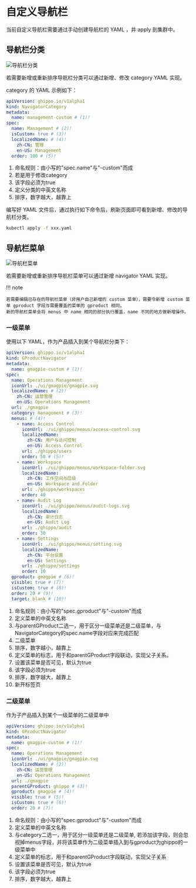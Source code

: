 # 自定义导航栏

当前自定义导航栏需要通过手动创建导航栏的 YAML ，并 apply 到集群中。

## 导航栏分类

![导航栏分类](https://docs.daocloud.io/daocloud-docs-images/docs/zh/docs/ghippo/images/nav01.png)

若需要新增或重新排序导航栏分类可以通过新增、修改 category YAML 实现。

category 的 YAML 示例如下：

```yaml
apiVersion: ghippo.io/v1alpha1
kind: NavigatorCategory
metadata:
  name: management-custom # (1)!
spec:
  name: Management # (2)!
  isCustom: true # (3)!
  localizedName: # (4)!
    zh-CN: 管理
    en-US: Management
  order: 100 # (5)!
```

1. 命名规则：由小写的"spec.name"与"-custom"而成
2. 若是用于修改category
3. 该字段必须为true
4. 定义分类的中英文名称
5. 排序，数字越大，越靠上

编写好 YAML 文件后，通过执行如下命令后，刷新页面即可看到新增、修改的导航栏分类。

```bash
kubectl apply -f xxx.yaml
```

## 导航栏菜单

![导航栏菜单](https://docs.daocloud.io/daocloud-docs-images/docs/zh/docs/ghippo/images/nav02.png)

若需要新增或重新排序导航栏菜单可以通过新增 navigator YAML 实现。

!!! note

    若需要编辑已存在的导航栏菜单（非用户自己新增的 custom 菜单），需要令新增 custom 菜单 gproduct 字段与需要覆盖的菜单的 gproduct 相同，
    新的导航栏菜单会将 menus 中 name 相同的部分执行覆盖，name 不同的地方做新增操作。

### 一级菜单

使用以下 YAML，作为产品插入到某个导航栏分类下：

```yaml
apiVersion: ghippo.io/v1alpha1
kind: GProductNavigator
metadata:
  name: gmagpie-custom # (1)!
spec:
  name: Operations Management
  iconUrl: ./ui/gmagpie/gmagpie.svg
  localizedName: # (2)!
    zh-CN: 运营管理
    en-US: Operations Management
  url: ./gmagpie
  category: management # (3)!
  menus: # (4)!
    - name: Access Control
      iconUrl: ./ui/ghippo/menus/access-control.svg
      localizedName:
        zh-CN: 用户与访问控制
        en-US: Access Control
      url: ./ghippo/users
      order: 50 # (5)!
    - name: Workspace
      iconUrl: ./ui/ghippo/menus/workspace-folder.svg
      localizedName:
        zh-CN: 工作空间与层级
        en-US: Workspace and Folder
      url: ./ghippo/workspaces
      order: 40
    - name: Audit Log
      iconUrl: ./ui/ghippo/menus/audit-logs.svg
      localizedName:
        zh-CN: 审计日志
        en-US: Audit Log
      url: ./ghippo/audit
      order: 30
    - name: Settings
      iconUrl: ./ui/ghippo/menus/setting.svg
      localizedName:
        zh-CN: 平台设置
        en-US: Settings
      url: ./ghippo/settings
      order: 10
  gproduct: gmagpie # (6)!
  visible: true # (7)!
  isCustom: true # (8)!
  order: 20 # (9)!
  target: blank # (10)!
```

1. 命名规则：由小写的"spec.gproduct"与"-custom"而成
2. 定义菜单的中英文名称
3. 与parentGProduct二选一，用于区分一级菜单还是二级菜单，与NavigatorCategory的spec.name字段对应来完成匹配
4. 二级菜单
5. 排序，数字越小，越靠上
6. 定义菜单的标志，用于和parentGProduct字段联动，实现父子关系。
7. 设置该菜单是否可见，默认为true
8. 该字段必须为true
9. 排序，数字越大，越靠上
10. 新开标签页

### 二级菜单

作为子产品插入到某个一级菜单的二级菜单中

```yaml
apiVersion: ghippo.io/v1alpha1
kind: GProductNavigator
metadata:
  name: gmagpie-custom # (1)!
spec:
  name: Operations Management
  iconUrl: ./ui/gmagpie/gmagpie.svg
  localizedName: # (2)!
    zh-CN: 运营管理
    en-US: Operations Management
  url: ./gmagpie
  parentGProduct: ghippo # (3)!
  gproduct: gmagpie # (4)!
  visible: true # (5)!
  isCustom: true # (6)!
  order: 20 # (7)!
```

1. 命名规则：由小写的"spec.gproduct"与"-custom"而成
2. 定义菜单的中英文名称
3. 与category二选一，用于区分一级菜单还是二级菜单, 若添加该字段，则会忽视掉menus字段，并将该菜单作为二级菜单插入到与gproduct为ghippo的一级菜单中
4. 定义菜单的标志，用于和parentGProduct字段联动，实现父子关系
5. 设置该菜单是否可见，默认为true
6. 该字段必须为true
7. 排序，数字越大，越靠上
